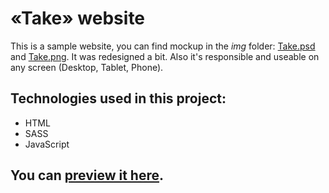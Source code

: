 # «Take» website
This is a sample website, you can find mockup in the *img* folder: [Take.psd](https://github.com/michas-yoo/take/blob/master/img/Take.psd) and [Take.png](https://github.com/michas-yoo/take/blob/master/img/Take.png). It was redesigned a bit. Also it's responsible and useable on any screen (Desktop, Tablet, Phone).
 
## Technologies used in this project:
- HTML
- SASS
- JavaScript

## You can [preview it here](https://michas-yoo.github.io/take).
